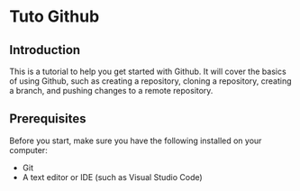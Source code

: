 # Tuto Github

## Introduction

This is a tutorial to help you get started with Github. It will cover the basics of using Github, such as creating a repository, cloning a repository, creating a branch, and pushing changes to a remote repository.

## Prerequisites

Before you start, make sure you have the following installed on your computer:

- Git
- A text editor or IDE (such as Visual Studio Code)

